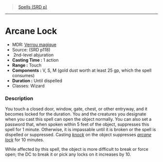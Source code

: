 ﻿---
!SpellItem
Family: SpellVO
Name: Arcane Lock
Type: abjuration
Level: 2
CastingTime: 1 action
Range: Touch
Components: V, S, M (gold dust worth at least 25 gp, which the spell consumes)
Duration: Until dispelled
Classes: Wizard
Source: (SRD p118)
AltName: '[Verrou magique](hd_spells_verrou_magique.md)'
Id: spells_vo.md#arcane-lock
ParentLink: spells_vo.md#spells-srd-p
ParentName: Spells (SRD p)
NameLevel: 1
Attributes:
  Name: Arcane Lock
  Markdown: >+
    # <!--Name-->Arcane Lock<!--/Name-->


    - MDR: <!--AltName-->[Verrou magique](hd_spells_verrou_magique.md)<!--/AltName-->

    - Source: <!--Source-->(SRD p118)<!--/Source-->

    -  <!--Level-->2<!--/Level-->nd-level <!--Type-->abjuration<!--/Type-->

    - **Casting Time :** <!--CastingTime-->1 action<!--/CastingTime-->

    - **Range :** <!--Range-->Touch<!--/Range-->

    - **Components :** <!--Components-->V, S, M (gold dust worth at least 25 gp, which the spell consumes)<!--/Components-->

    - **Duration :** <!--Duration-->Until dispelled<!--/Duration-->

    - Classes: <!--Classes-->Wizard<!--/Classes-->


    ### Description


    You touch a closed door, window, gate, chest, or other entryway, and it becomes locked for the duration. You and the creatures you designate when you cast this spell can open the object normally. You can also set a password that, when spoken within 5 feet of the object, suppresses this spell for 1 minute. Otherwise, it is impassable until it is broken or the spell is dispelled or suppressed. Casting _[knock](spells_vo.hd#knock)_ on the object suppresses _[arcane lock](spells_vo.hd#arcane-lock)_ for 10 minutes.


    While affected by this spell, the object is more difficult to break or force open; the DC to break it or pick any locks on it increases by 10.

  AltName: '[Verrou magique](hd_spells_verrou_magique.md)'
  Source: (SRD p118)
  Level: 2
  Type: abjuration
  CastingTime: 1 action
  Range: Touch
  Components: V, S, M (gold dust worth at least 25 gp, which the spell consumes)
  Duration: Until dispelled
  Classes: Wizard
AttributesDictionary: >+
  Name: Arcane Lock

  Markdown: >+

    # <!--Name-->Arcane Lock<!--/Name-->





    - MDR: <!--AltName-->[Verrou magique](hd_spells_verrou_magique.md)<!--/AltName-->



    - Source: <!--Source-->(SRD p118)<!--/Source-->



    -  <!--Level-->2<!--/Level-->nd-level <!--Type-->abjuration<!--/Type-->



    - **Casting Time :** <!--CastingTime-->1 action<!--/CastingTime-->



    - **Range :** <!--Range-->Touch<!--/Range-->



    - **Components :** <!--Components-->V, S, M (gold dust worth at least 25 gp, which the spell consumes)<!--/Components-->



    - **Duration :** <!--Duration-->Until dispelled<!--/Duration-->



    - Classes: <!--Classes-->Wizard<!--/Classes-->





    ### Description





    You touch a closed door, window, gate, chest, or other entryway, and it becomes locked for the duration. You and the creatures you designate when you cast this spell can open the object normally. You can also set a password that, when spoken within 5 feet of the object, suppresses this spell for 1 minute. Otherwise, it is impassable until it is broken or the spell is dispelled or suppressed. Casting _[knock](spells_vo.hd#knock)_ on the object suppresses _[arcane lock](spells_vo.hd#arcane-lock)_ for 10 minutes.





    While affected by this spell, the object is more difficult to break or force open; the DC to break it or pick any locks on it increases by 10.



  AltName: '[Verrou magique](hd_spells_verrou_magique.md)'

  Source: (SRD p118)

  Level: 2

  Type: abjuration

  CastingTime: 1 action

  Range: Touch

  Components: V, S, M (gold dust worth at least 25 gp, which the spell consumes)

  Duration: Until dispelled

  Classes: Wizard

---
> [Spells (SRD p)](srd_spells.md)

---

# Arcane Lock

- MDR: [Verrou magique](hd_spells_verrou_magique.md)
- Source: (SRD p118)
-  2nd-level abjuration
- **Casting Time :** 1 action
- **Range :** Touch
- **Components :** V, S, M (gold dust worth at least 25 gp, which the spell consumes)
- **Duration :** Until dispelled
- Classes: Wizard

### Description

You touch a closed door, window, gate, chest, or other entryway, and it becomes locked for the duration. You and the creatures you designate when you cast this spell can open the object normally. You can also set a password that, when spoken within 5 feet of the object, suppresses this spell for 1 minute. Otherwise, it is impassable until it is broken or the spell is dispelled or suppressed. Casting _[knock](spells_vo.hd#knock)_ on the object suppresses _[arcane lock](spells_vo.hd#arcane-lock)_ for 10 minutes.

While affected by this spell, the object is more difficult to break or force open; the DC to break it or pick any locks on it increases by 10.

